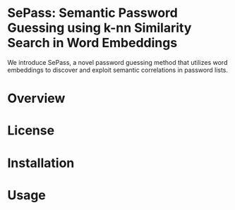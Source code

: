 # SePass: Semantic Password Guessing using k-nn Similarity Search in Word Embeddings

 We introduce SePass, a novel password guessing method that utilizes word embeddings to discover and exploit semantic correlations in password lists. 
 
 # Overview
 
 # License
 
 # Installation
 
 # Usage
